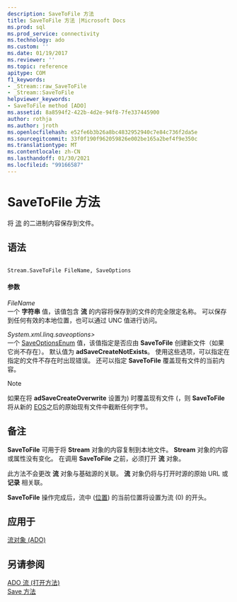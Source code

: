 ```yaml
---
description: SaveToFile 方法
title: SaveToFile 方法 |Microsoft Docs
ms.prod: sql
ms.prod_service: connectivity
ms.technology: ado
ms.custom: ''
ms.date: 01/19/2017
ms.reviewer: ''
ms.topic: reference
apitype: COM
f1_keywords:
- _Stream::raw_SaveToFile
- _Stream::SaveToFile
helpviewer_keywords:
- SaveToFile method [ADO]
ms.assetid: 8a8594f2-422b-4d2e-94f8-7fe337445900
author: rothja
ms.author: jroth
ms.openlocfilehash: e52fe6b3b26a8bc4832952940c7e84c736f2da5e
ms.sourcegitcommit: 33f0f190f962059826e002be165a2bef4f9e350c
ms.translationtype: MT
ms.contentlocale: zh-CN
ms.lasthandoff: 01/30/2021
ms.locfileid: "99166587"
---
```

# <a name="savetofile-method"></a>SaveToFile 方法
将 [流](./stream-object-ado.md) 的二进制内容保存到文件。  
  
## <a name="syntax"></a>语法  
  
```  
  
Stream.SaveToFile FileName, SaveOptions  
```  
  
#### <a name="parameters"></a>参数  
 *FileName*  
 一个 **字符串** 值，该值包含 **流** 的内容将保存到的文件的完全限定名称。 可以保存到任何有效的本地位置，也可以通过 UNC 值进行访问。  
  
 *System.xml.linq.saveoptions>*  
 一个 [SaveOptionsEnum](./saveoptionsenum.md) 值，该值指定是否应由 **SaveToFile** 创建新文件（如果它尚不存在）。 默认值为 **adSaveCreateNotExists**。 使用这些选项，可以指定在指定的文件不存在时出现错误。 还可以指定 **SaveToFile** 覆盖现有文件的当前内容。  
  
> [!NOTE]
>  如果在将 **adSaveCreateOverwrite** 设置为) 时覆盖现有文件 (，则 **SaveToFile** 将从新的 [EOS](./eos-property.md)之后的原始现有文件中截断任何字节。  
  
## <a name="remarks"></a>备注  
 **SaveToFile** 可用于将 **Stream** 对象的内容复制到本地文件。 **Stream** 对象的内容或属性没有变化。 在调用 **SaveToFile** 之前，必须打开 **流** 对象。  
  
 此方法不会更改 **流** 对象与基础源的关联。 **流** 对象仍将与打开时源的原始 URL 或 **记录** 相关联。  
  
 **SaveToFile** 操作完成后，流中 ([位置](./position-property-ado.md)) 的当前位置将设置为流 (0) 的开头。  
  
## <a name="applies-to"></a>应用于  
 [流对象 (ADO)](./stream-object-ado.md)  
  
## <a name="see-also"></a>另请参阅  
 [ADO 流 (打开方法) ](./open-method-ado-stream.md)   
 [Save 方法](./save-method.md)